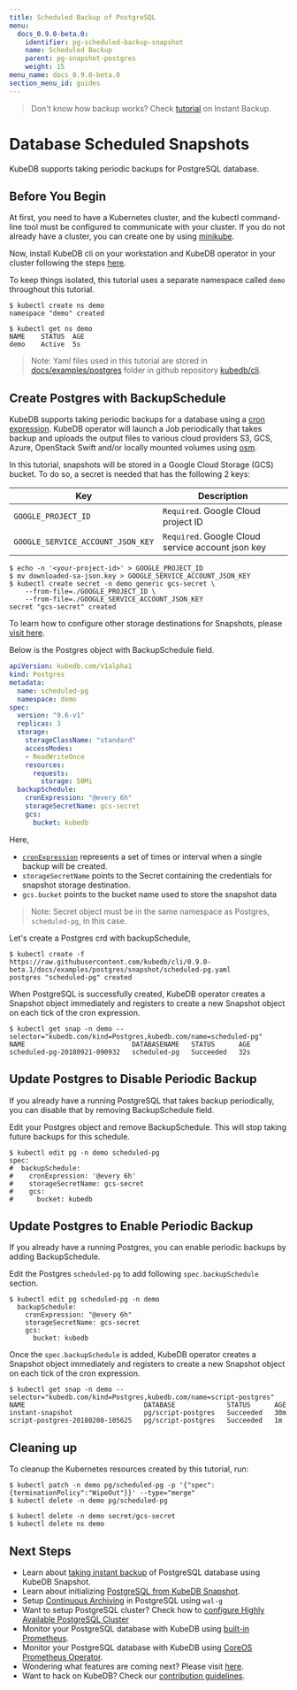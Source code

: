 ```yaml
---
title: Scheduled Backup of PostgreSQL
menu:
  docs_0.9.0-beta.0:
    identifier: pg-scheduled-backup-snapshot
    name: Scheduled Backup
    parent: pg-snapshot-postgres
    weight: 15
menu_name: docs_0.9.0-beta.0
section_menu_id: guides
---
```

> Don't know how backup works?  Check [tutorial](/docs/guides/postgres/snapshot/instant_backup.md) on Instant Backup.

# Database Scheduled Snapshots

KubeDB supports taking periodic backups for PostgreSQL database.

## Before You Begin

At first, you need to have a Kubernetes cluster, and the kubectl command-line tool must be configured to communicate with your cluster. If you do not already have a cluster, you can create one by using [minikube](https://github.com/kubernetes/minikube).

Now, install KubeDB cli on your workstation and KubeDB operator in your cluster following the steps [here](/docs/setup/install.md).

To keep things isolated, this tutorial uses a separate namespace called `demo` throughout this tutorial.

```console
$ kubectl create ns demo
namespace "demo" created

$ kubectl get ns demo
NAME    STATUS  AGE
demo    Active  5s
```

> Note: Yaml files used in this tutorial are stored in [docs/examples/postgres](https://github.com/kubedb/cli/tree/master/docs/examples/postgres) folder in github repository [kubedb/cli](https://github.com/kubedb/cli).

## Create Postgres with BackupSchedule

KubeDB supports taking periodic backups for a database using a [cron expression](https://github.com/robfig/cron/blob/v2/doc.go#L26). KubeDB operator will launch a Job periodically that takes backup and uploads the output files to various cloud providers S3, GCS, Azure,
OpenStack Swift and/or locally mounted volumes using [osm](https://github.com/appscode/osm).

In this tutorial, snapshots will be stored in a Google Cloud Storage (GCS) bucket. To do so, a secret is needed that has the following 2 keys:

| Key                               | Description                                                |
|-----------------------------------|------------------------------------------------------------|
| `GOOGLE_PROJECT_ID`               | `Required`. Google Cloud project ID                        |
| `GOOGLE_SERVICE_ACCOUNT_JSON_KEY` | `Required`. Google Cloud service account json key          |

```console
$ echo -n '<your-project-id>' > GOOGLE_PROJECT_ID
$ mv downloaded-sa-json.key > GOOGLE_SERVICE_ACCOUNT_JSON_KEY
$ kubectl create secret -n demo generic gcs-secret \
    --from-file=./GOOGLE_PROJECT_ID \
    --from-file=./GOOGLE_SERVICE_ACCOUNT_JSON_KEY
secret "gcs-secret" created
```

To learn how to configure other storage destinations for Snapshots, please [visit here](/docs/concepts/snapshot.md).

Below is the Postgres object with BackupSchedule field.

```yaml
apiVersion: kubedb.com/v1alpha1
kind: Postgres
metadata:
  name: scheduled-pg
  namespace: demo
spec:
  version: "9.6-v1"
  replicas: 3
  storage:
    storageClassName: "standard"
    accessModes:
    - ReadWriteOnce
    resources:
      requests:
        storage: 50Mi
  backupSchedule:
    cronExpression: "@every 6h"
    storageSecretName: gcs-secret
    gcs:
      bucket: kubedb
```

Here,

- [`cronExpression`](https://github.com/robfig/cron/blob/v2/doc.go) represents a set of times or interval when a single backup will be created.
- `storageSecretName` points to the Secret containing the credentials for snapshot storage destination.
- `gcs.bucket` points to the bucket name used to store the snapshot data

> Note: Secret object must be in the same namespace as Postgres, `scheduled-pg`, in this case.

Let's create a Postgres crd with backupSchedule,

```console
$ kubectl create -f https://raw.githubusercontent.com/kubedb/cli/0.9.0-beta.1/docs/examples/postgres/snapshot/scheduled-pg.yaml
postgres "scheduled-pg" created
```

When PostgreSQL is successfully created, KubeDB operator creates a Snapshot object immediately and registers to create a new Snapshot object on each tick of the cron expression.

```console
$ kubectl get snap -n demo --selector="kubedb.com/kind=Postgres,kubedb.com/name=scheduled-pg"
NAME                           DATABASENAME   STATUS      AGE
scheduled-pg-20180921-090932   scheduled-pg   Succeeded   32s
```

## Update Postgres to Disable Periodic Backup

If you already have a running PostgreSQL that takes backup periodically, you can disable that by removing BackupSchedule field.

Edit your Postgres object and remove BackupSchedule. This will stop taking future backups for this schedule.

```console
$ kubectl edit pg -n demo scheduled-pg
spec:
#  backupSchedule:
#    cronExpression: '@every 6h'
#    storageSecretName: gcs-secret
#    gcs:
#      bucket: kubedb
```

## Update Postgres to Enable Periodic Backup

If you already have a running Postgres, you can enable periodic backups by adding BackupSchedule.

Edit the Postgres `scheduled-pg` to add following `spec.backupSchedule` section.

```console
$ kubectl edit pg scheduled-pg -n demo
  backupSchedule:
    cronExpression: "@every 6h"
    storageSecretName: gcs-secret
    gcs:
      bucket: kubedb
```

Once the `spec.backupSchedule` is added, KubeDB operator creates a Snapshot object immediately and registers to create a new Snapshot object on each tick of the cron expression.

```console
$ kubectl get snap -n demo --selector="kubedb.com/kind=Postgres,kubedb.com/name=script-postgres"
NAME                              DATABASE             STATUS      AGE
instant-snapshot                  pg/script-postgres   Succeeded   30m
script-postgres-20180208-105625   pg/script-postgres   Succeeded   1m
```

## Cleaning up

To cleanup the Kubernetes resources created by this tutorial, run:

```console
$ kubectl patch -n demo pg/scheduled-pg -p '{"spec":{terminationPolicy":"WipeOut"}}' --type="merge"
$ kubectl delete -n demo pg/scheduled-pg

$ kubectl delete -n demo secret/gcs-secret
$ kubectl delete ns demo
```

## Next Steps

- Learn about [taking instant backup](/docs/guides/postgres/snapshot/instant_backup.md) of PostgreSQL database using KubeDB Snapshot.
- Learn about initializing [PostgreSQL from KubeDB Snapshot](/docs/guides/postgres/initialization/snapshot_source.md).
- Setup [Continuous Archiving](/docs/guides/postgres/snapshot/continuous_archiving.md) in PostgreSQL using `wal-g`
- Want to setup PostgreSQL cluster? Check how to [configure Highly Available PostgreSQL Cluster](/docs/guides/postgres/clustering/ha_cluster.md)
- Monitor your PostgreSQL database with KubeDB using [built-in Prometheus](/docs/guides/postgres/monitoring/using-builtin-prometheus.md).
- Monitor your PostgreSQL database with KubeDB using [CoreOS Prometheus Operator](/docs/guides/postgres/monitoring/using-coreos-prometheus-operator.md).
- Wondering what features are coming next? Please visit [here](/docs/roadmap.md).
- Want to hack on KubeDB? Check our [contribution guidelines](/docs/CONTRIBUTING.md).
